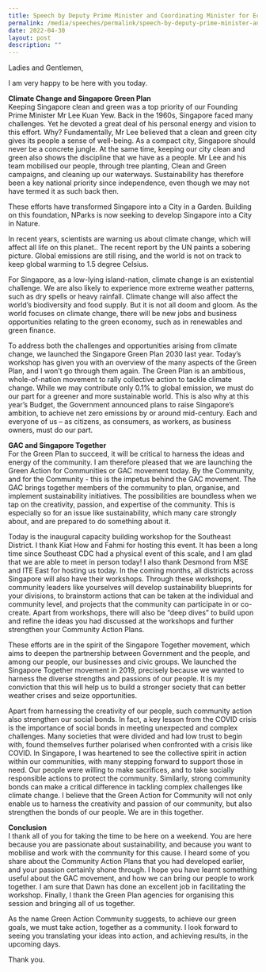 ```yaml
---
title: Speech by Deputy Prime Minister and Coordinating Minister for Economic Policies Heng Swee Keat at the Green Action for Communities Capacity Building Workshop
permalink: /media/speeches/permalink/speech-by-deputy-prime-minister-and-coordinating-minister-for-economic-policies-heng-swee-keat-at-the-green-action-for-communities-capacity-building-workshop/
date: 2022-04-30
layout: post
description: ""
---
```

Ladies and Gentlemen, 

I am very happy to be here with you today. 

**Climate Change and Singapore Green Plan** 
<br>Keeping Singapore clean and green was a top priority of our Founding Prime Minister Mr Lee Kuan Yew. Back in the 1960s, Singapore faced many challenges.  Yet he devoted a great deal of his personal energy and vision to this effort. Why?  Fundamentally, Mr Lee believed that a clean and green city gives its people a sense of well-being. As a compact city, Singapore should never be a concrete jungle. At the same time, keeping our city clean and green also shows the discipline that we have as a people.  Mr Lee and his team mobilised our people, through tree planting, Clean and Green campaigns, and cleaning up our waterways. Sustainability has therefore been a key national priority since independence, even though we may not have termed it as such back then. 

These efforts have transformed Singapore into a City in a Garden.  Building on this foundation, NParks is now seeking to develop Singapore into a City in Nature. 

In recent years, scientists are warning us about climate change, which will affect all life on this planet..  The recent report by the UN paints a sobering picture. Global emissions are still rising, and the world is not on track to keep global warming to 1.5 degree Celsius.  

For Singapore, as a low-lying island-nation, climate change is an existential challenge. We are also likely to experience more extreme weather patterns, such as dry spells or heavy rainfall. Climate change will also affect the world’s biodiversity and food supply. But it is not all doom and gloom. As the world focuses on climate change, there will be new jobs and business opportunities relating to the green economy, such as in renewables and green finance. 

To address both the challenges and opportunities arising from climate change, we launched the Singapore Green Plan 2030 last year. Today’s workshop has given you with an overview of the many aspects of the Green Plan, and I won’t go through them again. The Green Plan is an ambitious, whole-of-nation movement to rally collective action to tackle climate change. While we may contribute only 0.1% to global emission, we must do our part for a greener and more sustainable world. This is also why at this year’s Budget, the Government announced plans to raise Singapore’s ambition, to achieve net zero emissions by or around mid-century. Each and everyone of us – as citizens, as consumers, as workers, as business owners, must do our part.

**GAC and Singapore Together** 
<br>For the Green Plan to succeed, it will be critical to harness the ideas and energy of the community. I am therefore pleased that we are launching the Green Action for Communities or GAC movement today. By the Community, and for the Community - this is the impetus behind the GAC movement. The GAC brings together members of the community to plan, organise, and implement sustainability initiatives. The possibilities are boundless when we tap on the creativity, passion, and expertise of the community. This is especially so for an issue like sustainability, which many care strongly about, and are prepared to do something about it.  

Today is the inaugural capacity building workshop for the Southeast District. I thank Kiat How and Fahmi for hosting this event. It has been a long time since Southeast CDC had a physical event of this scale, and I am glad that we are able to meet in person today! I also thank Desmond from MSE and ITE East for hosting us today. In the coming months, all districts across Singapore will also have their workshops. Through these workshops, community leaders like yourselves will develop sustainability blueprints for your divisions, to brainstorm actions that can be taken at the individual and community level, and projects that the community can participate in or co-create. Apart from workshops, there will also be “deep dives” to build upon and refine the ideas you had discussed at the workshops and further strengthen your Community Action Plans.

These efforts are in the spirit of the Singapore Together movement, which aims to deepen the partnership between Government and the people, and among our people, our businesses and civic groups. We launched the Singapore Together movement in 2019, precisely because we wanted to harness the diverse strengths and passions of our people. It is my conviction that this will help us to build a stronger society that can better weather crises and seize opportunities. 

Apart from harnessing the creativity of our people, such community action also strengthen our social bonds.  In fact, a key lesson from the COVID crisis is the importance of social bonds in meeting unexpected and complex challenges. Many societies that were divided and had low trust to begin with, found themselves further polarised when confronted with a crisis like COVID. In Singapore, I was heartened to see the collective spirit in action within our communities, with many stepping forward to support those in need. Our people were willing to make sacrifices, and to take socially responsible actions to protect the community. Similarly, strong community bonds can make a critical difference in tackling complex challenges like climate change. I believe that the Green Action for Community will not only enable us to harness the creativity and passion of our community, but also strengthen the bonds of our people.  We are in this together. 

**Conclusion**
<br>I thank all of you for taking the time to be here on a weekend. You are here because you are passionate about sustainability, and because you want to mobilise and work with the community for this cause. I heard some of you share about the Community Action Plans that you had developed earlier, and your passion certainly shone through. I hope you have learnt something useful about the GAC movement, and how we can bring our people to work together. I am sure that Dawn has done an excellent job in facilitating the workshop. Finally, I thank the Green Plan agencies for organising this session and bringing all of us together.  

As the name Green Action Community suggests, to achieve our green goals, we must take action, together as a community.  I look forward to seeing you translating your ideas into action, and achieving results, in the upcoming days. 

Thank you.
